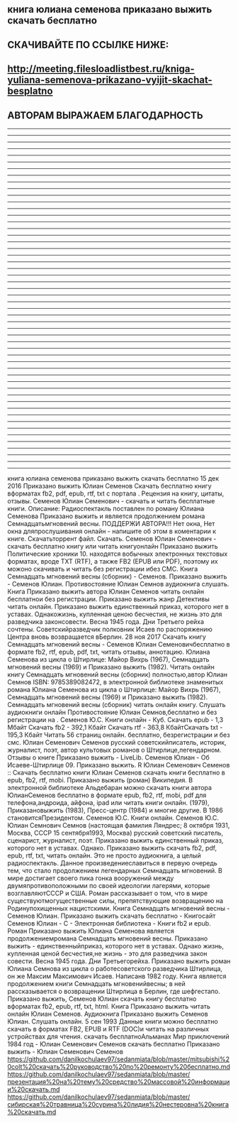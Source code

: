 книга юлиана семенова приказано выжить скачать бесплатно
--------------------------------------------------
СКАЧИВАЙТЕ ПО ССЫЛКЕ НИЖЕ:
--------------------------------------------------
http://meeting.filesloadlistbest.ru/kniga-yuliana-semenova-prikazano-vyijit-skachat-besplatno
--------------------------------------------------
АВТОРАМ ВЫРАЖАЕМ БЛАГОДАРНОСТЬ
--------------------------------------------------
--------------------------------------------------
--------------------------------------------------
--------------------------------------------------
--------------------------------------------------
--------------------------------------------------
--------------------------------------------------
--------------------------------------------------
--------------------------------------------------
--------------------------------------------------
--------------------------------------------------
--------------------------------------------------
--------------------------------------------------
--------------------------------------------------
--------------------------------------------------
--------------------------------------------------
--------------------------------------------------
--------------------------------------------------
--------------------------------------------------
--------------------------------------------------
--------------------------------------------------
--------------------------------------------------
--------------------------------------------------
--------------------------------------------------
--------------------------------------------------
--------------------------------------------------
--------------------------------------------------
--------------------------------------------------
--------------------------------------------------
--------------------------------------------------
--------------------------------------------------
--------------------------------------------------
--------------------------------------------------
--------------------------------------------------
--------------------------------------------------
--------------------------------------------------
--------------------------------------------------
--------------------------------------------------
--------------------------------------------------
--------------------------------------------------
--------------------------------------------------
--------------------------------------------------
--------------------------------------------------
--------------------------------------------------
--------------------------------------------------
--------------------------------------------------
--------------------------------------------------
--------------------------------------------------
--------------------------------------------------
--------------------------------------------------
--------------------------------------------------
--------------------------------------------------
--------------------------------------------------
книга юлиана семенова приказано выжить скачать бесплатно 15 дек 2016  Приказано выжить Юлиан Семенов  Скачать бесплатно книгу вформатах fb2, pdf, epub, rtf, txt с портала . Рецензия на книгу, цитаты, отзывы. Семенов Юлиан Семенович - скачать и читать бесплатные книги. Описание: Радиоспектакль поставлен по роману Юлиана Семенова Приказано выжить и является продолжением романа Семнадцатьмгновений весны.  ПОДДЕРЖИ АВТОРА!!! Нет окна, Нет окна дляпрослушивания онлайн - напишите об этом в коментарии к книге. Скачатьторрент файл. Скачать. Семенов Юлиан Семенович - скачать бесплатно книгу или читать книгуонлайн  Приказано выжить  Политические хроники 10.  находятся вобычных электронных текстовых форматах, вроде TXT (RTF), а также FB2 (EPUB или PDF), поэтому их можоно скачивать и читать без регистрации ибез СМС. Книга Семнадцать мгновений весны (сборник) - Семенов. Приказано выжить - Семенов Юлиан. Противостояние Юлиан Семнов аудиокнига  слушать. Книга Приказано выжить автора Юлиан Семенов читать онлайн бесплатнои без регистрации. Приказано выжить жанр Детективы читать онлайн. Приказано выжить  единственный приказ, которого нет в уставах. Однакожизнь, купленная ценою бесчестия, не жизнь  это для разведчика законсовести. Весна 1945 года. Дни Третьего рейха сочтены. Советскийразведчик полковник Исаев по распоряжению Центра вновь возвращается вБерлин.
28 ноя 2017  Скачать книгу Семнадцать мгновений весны - Семенов Юлиан Семеновичбесплатно в формате fb2, rtf, epub, pdf, txt, читать отзывы, аннотацию. Юлиана Семенова из цикла о Штирлице: Майор Вихрь (1967), Семнадцать мгновений весны (1969) и Приказано выжить (1982). Читать онлайн книгу Семнадцать мгновений весны (сборник) полностью,автор Юлиан Семнов ISBN: 9785389082472, в электронной библиотеке знаменитых романа Юлиана Семенова из цикла о Штирлице: Майор Вихрь (1967), Семнадцать мгновений весны (1969) и Приказано выжить (1982). Семнадцать мгновений весны (сборник) читать онлайн книгу. Слушать аудиокниги онлайн  Противостояние Юлиан Семнов,бесплатно и без регистрации на . Семенов Ю.С. Книги онлайн - Куб. Cкачать epub - 1,3 Мбайт Cкачать fb2 - 392,1 Кбайт Cкачать rtf - 363,8 КбайтCкачать txt - 195,3 Кбайт Читать 56 страниц онлайн. бесплатно, безрегистрации и без смс. Юлиан Семенович Семенов  русский советскийписатель, историк, журналист, поэт, автор культовых романов о Штирлице,легендарном. Отзывы о книге Приказано выжить - LiveLib. Семенов Юлиан - Об Исаеве-Штирлице 09. Приказано выжить. R Юлиан Семенович Семенов :: Скачать бесплатно книги
Юлиан Семенов  скачать книги бесплатно в epub, fb2, rtf, mobi. Приказано выжить (роман)  Википедия. В электронной библиотеке Альдебаран можно скачать книги автора ЮлианСеменов бесплатно в формате epub, fb2, rtf, mobi, pdf для телефона,андроида, айфона, ipad или читать книги онлайн.  (1979), Приказановыжить (1983), Пресс-центр (1984) и многие другие. В 1986 становитсяПрезидентом. Семенов Ю.С. Книги онлайн. Семенов Ю.С. Юлиан Семнович Семнов (настоящая фамилия Ляндрес; 8 октября 1931, Москва, СССР  15 сентября1993, Москва)  русский советский писатель, сценарист, журналист, поэт. Приказано выжить  единственный приказ, которого нет в уставах. Однако. Приказано выжить скачать fb2, pdf, epub, rtf, txt, читать онлайн. Это не просто аудиокнига, а целый радиоспектакль. Данное произведениеславиться в первую очередь тем, что стало продолжением легендарных Семнадцать мгновений. В мире достигает своего пика гонка вооружений между двумяпротивоположными по своей идеологии лагерями, которые возглавляютСССР и США. Роман рассказывает о том, что в мире существуютмогущественные силы, препятствующие возвращению на Родинупохищенных нацистскими. Книга Семнадцать мгновений весны - Семенов Юлиан. Приказано выжить  скачать бесплатно - Книгосайт
Семенов Юлиан - С - Электронная библиотека - Книги fb2 и epub. Роман Приказано выжить Юлиана Семенова является продолжениемромана Семнадцать мгновений весны. Приказано выжить - единственныйприказ, которого нет в уставах. Однако жизнь, купленная ценой бесчестия,не жизнь - это для разведчика закон совести. Весна 1945 года. Дни Третьегорейха. Приказано выжить  роман Юлиана Семнова из цикла о работесоветского разведчика Штирлица, он же Максим Максимович Исаев. Написанв 1982 году. Книга является продолжением книги Семнадцать мгновенийвесны; в ней рассказывается о возвращении Штирлица в Берлин, где шефгестапо. Приказано выжить, Семенов Юлиан  скачать книгу бесплатно вформатах fb2, epub, rtf, txt, html. Книга Приказано выжить читать онлайн Юлиан Семенов. Аудиокнига Приказано выжить Семенов Юлиан. Слушать онлайн. 5 сен 1993  Данные книги можно бесплатно скачать в форматах FB2, EPUB и RTF (DOC)и читать на различных устройствах для чтения.  скачать бесплатноАльманах Мир приключений 1984 год - Юлиан Семенович Семенов скачать бесплатно Приказано выжить - Юлиан Семенович Семенов
https://github.com/danilkochulaev97/sedanmiata/blob/master/mitsubishi%20colt%20скачать%20руководство%20по%20ремонту%20бесплатно.md
https://github.com/danilkochulaev97/sedanmiata/blob/master/презентация%20на%20тему%20средство%20массовой%20информации%20скачать.md
https://github.com/danilkochulaev97/sedanmiata/blob/master/сибирская%20травница%20сурина%20лидия%20нестеровна%20книга%20скачать.md